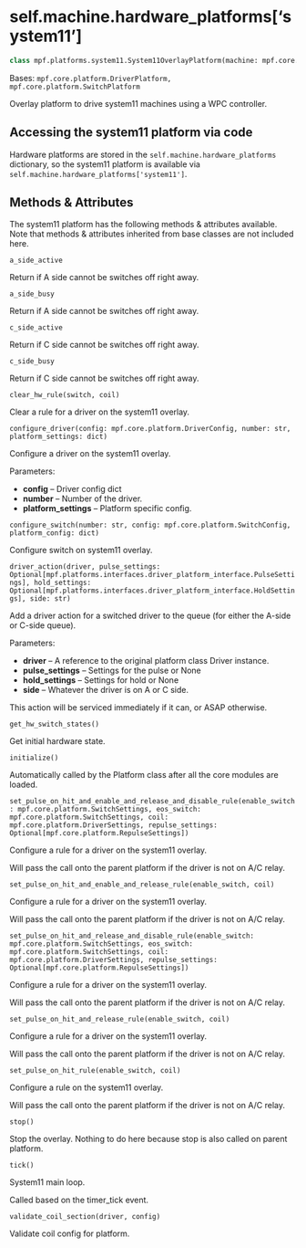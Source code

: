 
# self.machine.hardware_platforms[‘system11’]

``` python
class mpf.platforms.system11.System11OverlayPlatform(machine: mpf.core.machine.MachineController)
```

Bases: `mpf.core.platform.DriverPlatform, mpf.core.platform.SwitchPlatform`

Overlay platform to drive system11 machines using a WPC controller.

## Accessing the system11 platform via code

Hardware platforms are stored in the `self.machine.hardware_platforms` dictionary, so the system11 platform is available via `self.machine.hardware_platforms['system11']`.

## Methods & Attributes

The system11 platform has the following methods & attributes available. Note that methods & attributes inherited from base classes are not included here.

`a_side_active`

Return if A side cannot be switches off right away.

`a_side_busy`

Return if A side cannot be switches off right away.

`c_side_active`

Return if C side cannot be switches off right away.

`c_side_busy`

Return if C side cannot be switches off right away.

`clear_hw_rule(switch, coil)`

Clear a rule for a driver on the system11 overlay.

`configure_driver(config: mpf.core.platform.DriverConfig, number: str, platform_settings: dict)`

Configure a driver on the system11 overlay.

Parameters:

* **config** – Driver config dict
* **number** – Number of the driver.
* **platform_settings** – Platform specific config.

`configure_switch(number: str, config: mpf.core.platform.SwitchConfig, platform_config: dict)`

Configure switch on system11 overlay.

`driver_action(driver, pulse_settings: Optional[mpf.platforms.interfaces.driver_platform_interface.PulseSettings], hold_settings: Optional[mpf.platforms.interfaces.driver_platform_interface.HoldSettings], side: str)`

Add a driver action for a switched driver to the queue (for either the A-side or C-side queue).

Parameters:

* **driver** – A reference to the original platform class Driver instance.
* **pulse_settings** – Settings for the pulse or None
* **hold_settings** – Settings for hold or None
* **side** – Whatever the driver is on A or C side.

This action will be serviced immediately if it can, or ASAP otherwise.

`get_hw_switch_states()`

Get initial hardware state.

`initialize()`

Automatically called by the Platform class after all the core modules are loaded.

`set_pulse_on_hit_and_enable_and_release_and_disable_rule(enable_switch: mpf.core.platform.SwitchSettings, eos_switch: mpf.core.platform.SwitchSettings, coil: mpf.core.platform.DriverSettings, repulse_settings: Optional[mpf.core.platform.RepulseSettings])`

Configure a rule for a driver on the system11 overlay.

Will pass the call onto the parent platform if the driver is not on A/C relay.

`set_pulse_on_hit_and_enable_and_release_rule(enable_switch, coil)`

Configure a rule for a driver on the system11 overlay.

Will pass the call onto the parent platform if the driver is not on A/C relay.

`set_pulse_on_hit_and_release_and_disable_rule(enable_switch: mpf.core.platform.SwitchSettings, eos_switch: mpf.core.platform.SwitchSettings, coil: mpf.core.platform.DriverSettings, repulse_settings: Optional[mpf.core.platform.RepulseSettings])`

Configure a rule for a driver on the system11 overlay.

Will pass the call onto the parent platform if the driver is not on A/C relay.

`set_pulse_on_hit_and_release_rule(enable_switch, coil)`

Configure a rule for a driver on the system11 overlay.

Will pass the call onto the parent platform if the driver is not on A/C relay.

`set_pulse_on_hit_rule(enable_switch, coil)`

Configure a rule on the system11 overlay.

Will pass the call onto the parent platform if the driver is not on A/C relay.

`stop()`

Stop the overlay. Nothing to do here because stop is also called on parent platform.

`tick()`

System11 main loop.

Called based on the timer_tick event.

`validate_coil_section(driver, config)`

Validate coil config for platform.
